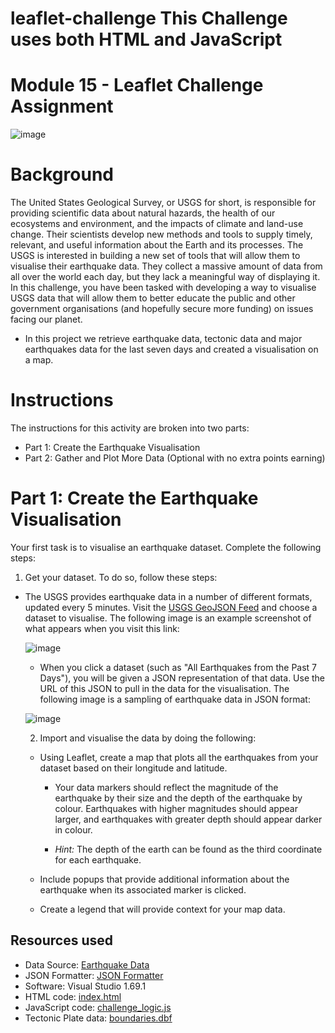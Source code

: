 # leaflet-challenge This Challenge uses both **HTML** and **JavaScript** 
# Module 15 - Leaflet Challenge Assignment

![image](https://user-images.githubusercontent.com/112173540/212465530-cddf344b-fcc5-47bd-93b7-584b1c08b7f9.png)

# Background
The United States Geological Survey, or USGS for short, is responsible for providing scientific data about natural hazards, the health of our ecosystems and environment, and the impacts of climate and land-use change. Their scientists develop new methods and tools to supply timely, relevant, and useful information about the Earth and its processes.
The USGS is interested in building a new set of tools that will allow them to visualise their earthquake data. They collect a massive amount of data from all over the world each day, but they lack a meaningful way of displaying it. In this challenge, you have been tasked with developing a way to visualise USGS data that will allow them to better educate the public and other government organisations (and hopefully secure more funding) on issues facing our planet.

- In this project we retrieve earthquake data, tectonic data and major earthquakes data for the last seven days and created a visualisation on a map.
# Instructions
The instructions for this activity are broken into two parts:
  - Part 1: Create the Earthquake Visualisation
  - Part 2: Gather and Plot More Data (Optional with no extra points earning)
  
# Part 1: Create the Earthquake Visualisation
Your first task is to visualise an earthquake dataset. Complete the following steps:

1. Get your dataset. To do so, follow these steps:
- The USGS provides earthquake data in a number of different formats, updated every 5 minutes. Visit the <a href="https://earthquake.usgs.gov/earthquakes/feed/v1.0/geojson.php">USGS GeoJSON Feed</a> and choose a dataset to visualise. The following image is an example screenshot of what appears when you visit this link:
    
  ![image](https://user-images.githubusercontent.com/112173540/212465948-637b4bf7-98ef-4505-a9d7-d3822ab2922c.png)

    - When you click a dataset (such as "All Earthquakes from the Past 7 Days"), you will be given a JSON representation of that data. Use the URL of this JSON to pull in the data for the visualisation. The following image is a sampling of earthquake data in JSON format:
    
    ![image](https://user-images.githubusercontent.com/112173540/212465987-dccc287d-531d-411b-908e-eb48e81f7499.png)

  2.  Import and visualise the data by doing the following:

    - Using Leaflet, create a map that plots all the earthquakes from your dataset based on their longitude and latitude.

      - Your data markers should reflect the magnitude of the earthquake by their size and the depth of the earthquake by colour. Earthquakes with higher magnitudes should appear larger, and earthquakes with greater depth should appear darker in colour.

      - *Hint:* The depth of the earth can be found as the third coordinate for each earthquake.

    - Include popups that provide additional information about the earthquake when its associated marker is clicked.

    - Create a legend that will provide context for your map data.

 
    
    
## Resources used
- Data Source: <a href="https://earthquake.usgs.gov/earthquakes/feed/v1.0/geojson.php">Earthquake Data</a>
- JSON Formatter: <a href="https://jsonformatter.org/">JSON Formatter</a>
- Software: Visual Studio 1.69.1 
- HTML code: <a href="https://github.com/GILEV0/leaflet-challenge/blob/main/index.html" target="_blank">index.html</a>
- JavaScript code:  <a href="https://github.com/GILEV0/leaflet-challenge/blob/main/static/js/logic.js" target="_blank">challenge_logic.js</a>
- Tectonic Plate data: <a href="https://github.com/fraxen/tectonicplates/blob/master" target="_blank">boundaries.dbf</a>
